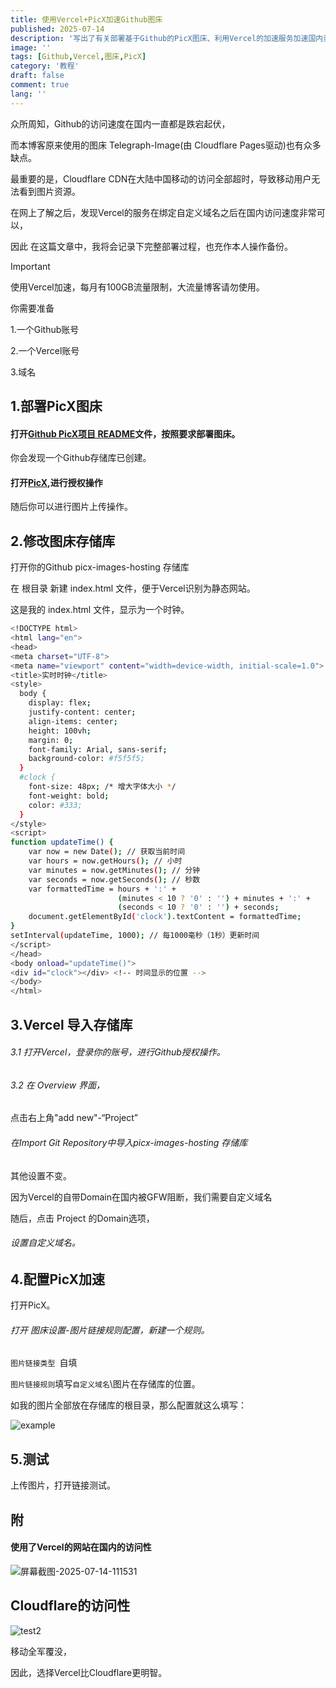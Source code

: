```yaml
---
title: 使用Vercel+PicX加速Github图床
published: 2025-07-14
description: '写出了有关部署基于Github的PicX图床、利用Vercel的加速服务加速国内资源访问速度的教程'
image: ''
tags: [Github,Vercel,图床,PicX]
category: '教程'
draft: false 
comment: true
lang: ''
---
```


众所周知，Github的访问速度在国内一直都是跌宕起伏，

而本博客原来使用的图床 Telegraph-Image(由 Cloudflare Pages驱动)也有众多缺点。

最重要的是，Cloudflare CDN在大陆中国移动的访问全部超时，导致移动用户无法看到图片资源。

在网上了解之后，发现Vercel的服务在绑定自定义域名之后在国内访问速度非常可以，

因此 在这篇文章中，我将会记录下完整部署过程，也充作本人操作备份。

> [!IMPORTANT]
>
> 使用Vercel加速，每月有100GB流量限制，大流量博客请勿使用。
>
> 你需要准备
>
> 1.一个Github账号
>
> 2.一个Vercel账号
>
> 3.域名

## 1.部署PicX图床

#### 打开[Github PicX项目 README](https://github.com/XPoet/picx)文件，按照要求部署图床。

你会发现一个Github存储库已创建。

#### 打开[PicX](https://picx.xpoet.cn/),进行授权操作

随后你可以进行图片上传操作。

## 2.修改图床存储库

打开你的Github picx-images-hosting 存储库

在 根目录 新建 index.html 文件，便于Vercel识别为静态网站。

这是我的 index.html 文件，显示为一个时钟。

```bash
<!DOCTYPE html>
<html lang="en">
<head>
<meta charset="UTF-8">
<meta name="viewport" content="width=device-width, initial-scale=1.0">
<title>实时时钟</title>
<style>
  body {
    display: flex;
    justify-content: center;
    align-items: center;
    height: 100vh;
    margin: 0;
    font-family: Arial, sans-serif;
    background-color: #f5f5f5;
  }
  #clock {
    font-size: 48px; /* 增大字体大小 */
    font-weight: bold;
    color: #333;
  }
</style>
<script>
function updateTime() {
    var now = new Date(); // 获取当前时间
    var hours = now.getHours(); // 小时
    var minutes = now.getMinutes(); // 分钟
    var seconds = now.getSeconds(); // 秒数
    var formattedTime = hours + ':' +
                        (minutes < 10 ? '0' : '') + minutes + ':' +
                        (seconds < 10 ? '0' : '') + seconds;
    document.getElementById('clock').textContent = formattedTime;
}
setInterval(updateTime, 1000); // 每1000毫秒（1秒）更新时间
</script>
</head>
<body onload="updateTime()">
<div id="clock"></div> <!-- 时间显示的位置 -->
</body>
</html>
```

## 3.Vercel 导入存储库

###### 3.1 打开Vercel，登录你的账号，进行Github授权操作。

###### 3.2 在 Overview 界面，

点击右上角"add new"-“Project”

###### 在Import Git Repository中导入picx-images-hosting 存储库

其他设置不变。

因为Vercel的自带Domain在国内被GFW阻断，我们需要自定义域名

随后，点击 Project 的Domain选项，

###### 设置自定义域名。

## 4.配置PicX加速

打开PicX。

###### 打开 图床设置-图片链接规则配置，新建一个规则。

```图片链接类型 ```自填

```图片链接规则```填写```自定义域名```\图片在存储库的位置。

如我的图片全部放在存储库的根目录，那么配置就这么填写：

![example](https://cdn.xtawa.top/image.6f0yy4ke85.png)

## 5.测试

上传图片，打开链接测试。

## 附

#### 使用了Vercel的网站在国内的访问性

![屏幕截图-2025-07-14-111531](https://cdn.xtawa.top/屏幕截图-2025-07-14-111531.4xutwdnikd.jpg)

## Cloudflare的访问性

![test2](https://cdn.xtawa.top/屏幕截图-2025-07-14-111923.8s3lfc8l7t.webp)

移动全军覆没，

因此，选择Vercel比Cloudflare更明智。

